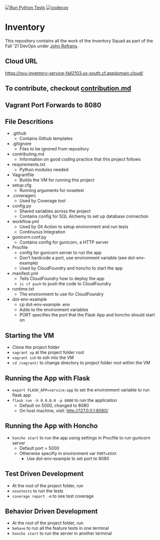 [![Run Python Tests](https://github.com/Inventory-Devops-Fall21/inventory/actions/workflows/workflow.yml/badge.svg)](https://github.com/Inventory-Devops-Fall21/inventory/actions/workflows/workflow.yml)
[![codecov](https://codecov.io/gh/Inventory-Devops-Fall21/inventory/branch/main/graph/badge.svg?token=8LLHNZEGQZ)](https://codecov.io/gh/Inventory-Devops-Fall21/inventory)

# Inventory

This repository contains all the work of the Inventory Squad as part of the Fall '21 DevOps under [John Rofrano](https://github.com/rofrano).

## Cloud URL

<https://nyu-inventory-service-fall2103.us-south.cf.appdomain.cloud/>

## To contribute, checkout [contribution.md](./contributing.md)

## Vagrant Port Forwards to 8080

## File Descritions

- .github
  - Contains Github templates
- .gitignore
  - Files to be ignored from repository
- contributing.md
  - Information on good coding practice that this project follows
- requirements.txt
  - Python modules needed
- Vagrantfile
  - Builds the VM for running this project
- setup.cfg
  - Running arguments for nosetest
- .coveragerc
  - Used by Coverage tool
- config.py
  - Shared variables across the project
  - Contains config for SQL Alchemy to set up database connection
- workflow.yml
  - Used by Git Action to setup environment and run tests
  - Continuous Integration
- gunicorn.conf.py
  - Contains config for gunicorn, a HTTP server
- Procfile
  - config for gunicorn server to run the app
  - Don't hardcode a port, use environment variable (see dot-env-example)
  - Used by CloudFoundry and honcho to start the app
- manifest.yml
  - Tells CloudFoundry how to deploy the app
  - `ic cf push` to push the code to CloudFoundry
- runtime.txt
  - The environment to use for CloudFoundry
- dot-env-example
  - cp dot-env-example .env
  - Adds to the environment variables
  - PORT specifies the port that the Flask App and honcho should start on

## Starting the VM

- Clone the project folder
- `vagrant up` at the project folder root
- `vagrant ssh` to ssh into the VM
- `cd /vagrant/` to change directory to project folder root within the VM

## Running the App with Flask

- `export FLASK_APP=service:app` to set the environment variable to run flask app
- `flask run -h 0.0.0.0 -p 8080` to run the application
  - Default on 5000, changed to 8080
  - On host machine, visit: <http://127.0.0.1:8080/>

## Running the App with Honcho

- `honcho start` to run the app using settings in Procfile to run gunicorn server
  - Default port = 5000
  - Otherwise specifiy in environment var `PORT=XXXX`
    - Use dot-env-example to set port to 8080

## Test Driven Development

- At the root of the project folder, run
- `nosetests` to run the tests
- `coverage report -m` to see test coverage

## Behavior Driven Development

- At the root of the project folder, run
- `behave` to run all the feature tests in one terminal
- `honcho start` to run the server in another terminal
